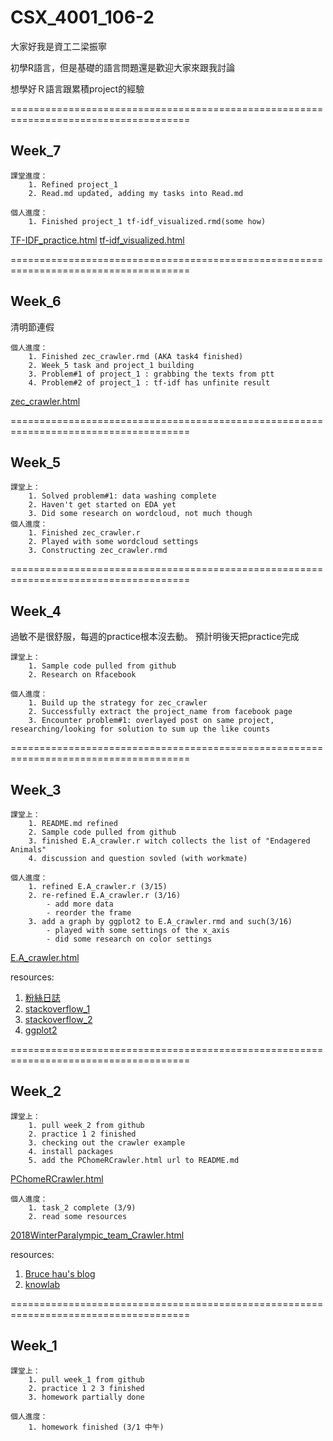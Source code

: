# CSX_4001_106-2

大家好我是資工二梁振寧

初學R語言，但是基礎的語言問題還是歡迎大家來跟我討論

想學好Ｒ語言跟累積project的經驗

=====================================================================================

## Week_7

	課堂進度：
		1. Refined project_1
		2. Read.md updated, adding my tasks into Read.md

	個人進度：
		1. Finished project_1 tf-idf_visualized.rmd(some how)

[TF-IDF_practice.html](https://slimykat.github.com/CSX_4001_106-2/week_5/task_5/weekly_task/TF-IDF_practice.html)
[tf-idf_visualized.html](https://slimykat.github.com/CSX_4001_106-2/project1/tf-idf_visualized.html)

=====================================================================================

## Week_6

清明節連假

	個人進度：
		1. Finished zec_crawler.rmd (AKA task4 finished)
		2. Week_5 task and project_1 building
		3. Problem#1 of project_1 : grabbing the texts from ptt
		4. Problem#2 of project_1 : tf-idf has unfinite result

[zec_crawler.html](https://slimykat.github.com/CSX_4001_106-2/week_4/task_4/zec_crawler.html)

=====================================================================================

## Week_5

	課堂上：
		1. Solved problem#1: data washing complete
		2. Haven't get started on EDA yet
		3. Did some research on wordcloud, not much though
	個人進度：
		1. Finished zec_crawler.r
		2. Played with some wordcloud settings
		3. Constructing zec_crawler.rmd

=====================================================================================

## Week_4

過敏不是很舒服，每週的practice根本沒去動。
預計明後天把practice完成

	課堂上：
		1. Sample code pulled from github
		2. Research on Rfacebook

	個人進度：
		1. Build up the strategy for zec_crawler
		2. Successfully extract the project_name from facebook page
		3. Encounter problem#1: overlayed post on same project, researching/looking for solution to sum up the like counts 

=====================================================================================

## Week_3

	課堂上：
		1. README.md refined
		2. Sample code pulled from github
		3. finished E.A_crawler.r witch collects the list of "Endagered Animals"
		4. discussion and question sovled (with workmate)

	個人進度：
		1. refined E.A_crawler.r (3/15)
		2. re-refined E.A_crawler.r (3/16)
			- add more data
			- reorder the frame
		3. add a graph by ggplot2 to E.A_crawler.rmd and such(3/16)
			- played with some settings of the x_axis 
			- did some research on color settings

[E.A_crawler.html](https://slimykat.github.io/CSX_4001_106-2/week_3/task/E.A_crawler.html )

resources:
1.	[粉絲日誌](http://blog.fens.me/r-stringr/)
2.	[stackoverflow_1](https://stackoverflow.com/questions/14614946/how-to-turn-a-vector-into-a-matrix-in-r)
3.	[stackoverflow_2](https://stackoverflow.com/questions/8713462/ggplot2-change-order-of-display-of-a-factor-variable-on-an-axis)
4.	[ggplot2](http://www.sthda.com/english/wiki/ggplot2-colors-how-to-change-colors-automatically-and-manually)

=====================================================================================

## Week_2

	課堂上：
		1. pull week_2 from github
		2. practice 1 2 finished
		3. checking out the crawler example
		4. install packages
		5. add the PChomeRCrawler.html url to README.md		 

[PChomeRCrawler.html](https://slimykat.github.io/CSX_4001_106-2/week_2/task_2_example/PChomeRCrawler.html)

	個人進度：
		1. task_2 complete (3/9)
		2. read some resources

[2018WinterParalympic_team_Crawler.html](https://slimykat.github.io/CSX_4001_106-2/week_2/task_2/2018WinterParalympic_team_Crawler.html)

resources:
1. [Bruce hau's blog](http://brucehau.blogspot.tw/2016/09/rrvest.html)
2. [knowlab](https://knowlab.wordpress.com/2016/12/05/%E4%BB%A5-r-markdown-%E8%BC%95%E9%AC%86%E7%B7%A8%E8%BC%AF%E8%B3%87%E6%96%99%E5%88%86%E6%9E%90%E5%A0%B1%E5%91%8A%EF%BC%88%E4%B8%8A%EF%BC%89/)

=====================================================================================

##  Week_1

	課堂上：
		1. pull week_1 from github
		2. practice 1 2 3 finished
		3. homework partially done

	個人進度：
		1. homework finished (3/1 中午)
